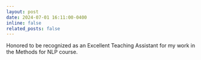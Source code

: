 ```yaml
---
layout: post
date: 2024-07-01 16:11:00-0400
inline: false
related_posts: false
---
```


Honored to be recognized as an Excellent Teaching Assistant for my work in the Methods for NLP course.